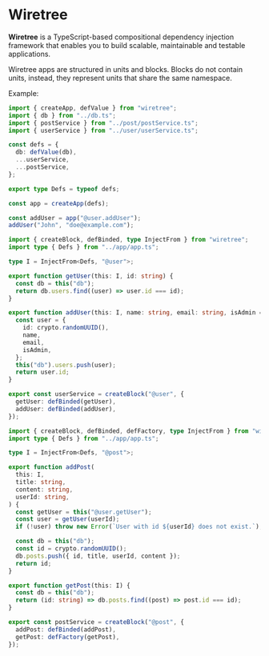 # Wiretree

**Wiretree** is a TypeScript-based compositional dependency injection framework
that enables you to build scalable, maintainable and testable applications.

Wiretree apps are structured in units and blocks. Blocks do not contain units,
instead, they represent units that share the same namespace. 

Example:

```ts
import { createApp, defValue } from "wiretree";
import { db } from "../db.ts";
import { postService } from "../post/postService.ts";
import { userService } from "../user/userService.ts";

const defs = {
  db: defValue(db),
  ...userService,
  ...postService,
};

export type Defs = typeof defs;

const app = createApp(defs);

const addUser = app("@user.addUser");
addUser("John", "doe@example.com");
```

```ts
import { createBlock, defBinded, type InjectFrom } from "wiretree";
import type { Defs } from "../app/app.ts";

type I = InjectFrom<Defs, "@user">;

export function getUser(this: I, id: string) {
  const db = this("db");
  return db.users.find((user) => user.id === id);
}

export function addUser(this: I, name: string, email: string, isAdmin = false) {
  const user = {
    id: crypto.randomUUID(),
    name,
    email,
    isAdmin,
  };
  this("db").users.push(user);
  return user.id;
}

export const userService = createBlock("@user", {
  getUser: defBinded(getUser),
  addUser: defBinded(addUser),
});
```

```ts
import { createBlock, defBinded, defFactory, type InjectFrom } from "wiretree";
import type { Defs } from "../app/app.ts";

type I = InjectFrom<Defs, "@post">;

export function addPost(
  this: I,
  title: string,
  content: string,
  userId: string,
) {
  const getUser = this("@user.getUser");
  const user = getUser(userId);
  if (!user) throw new Error(`User with id ${userId} does not exist.`);

  const db = this("db");
  const id = crypto.randomUUID();
  db.posts.push({ id, title, userId, content });
  return id;
}

export function getPost(this: I) {
  const db = this("db");
  return (id: string) => db.posts.find((post) => post.id === id);
}

export const postService = createBlock("@post", {
  addPost: defBinded(addPost),
  getPost: defFactory(getPost),
});
```

